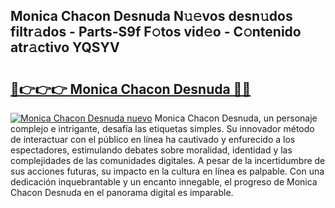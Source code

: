## Monica Chacon Desnuda N𝚞𝚎vos desn𝚞dos filtr𝚊dos - Parts-S9f F𝚘tos vid𝚎o - C𝚘ntenido atr𝚊ctivo YQSYV

# <h2><a href="http://mbcr41n.tromn.icu/?c=Monica+Chacon+Desnuda">🔗👉👉👉 Monica Chacon Desnuda 🔗🔗</a></h2>

[![Monica Chacon Desnuda nuevo](https://i.imgur.com/pEAQMta.gif)](http://mbcr41n.tromn.icu/?c=Monica+Chacon+Desnuda)
Monica Chacon Desnuda, un personaje complejo e intrigante, desafía las etiquetas simples. Su innovador método de interactuar con el público en línea ha cautivado y enfurecido a los espectadores, estimulando debates sobre moralidad, identidad y las complejidades de las comunidades digitales. A pesar de la incertidumbre de sus acciones futuras, su impacto en la cultura en línea es palpable. Con una dedicación inquebrantable y un encanto innegable, el progreso de Monica Chacon Desnuda en el panorama digital es imparable.
